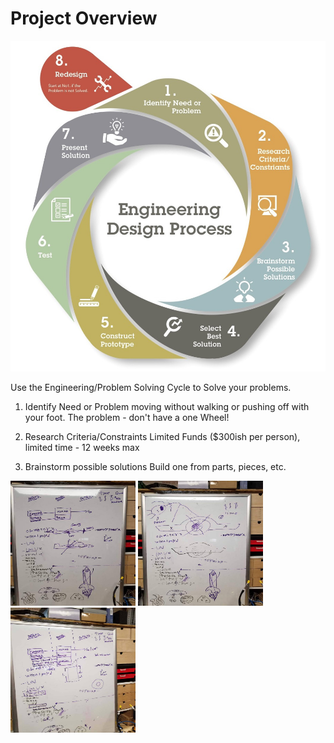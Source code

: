 <!-- .slide: data-background="./Images/header.svg" data-background-repeat="none" data-background-size="40% 40%" data-background-position="center 10%" class="header" -->
# Project Overview

<!-- Put a link to the slides so that students can find them -->

<!--➡️ [**Slides**](/gunterBotsEngineeringCourse/Slides/Lesson2.html ':ignore') -->


![Image of Engineering Design Circle](../engineeringDesignProcess.png)

Use the Engineering/Problem Solving Cycle to Solve your problems.
1. Identify Need or Problem
   moving without walking or pushing off with your foot.
   The problem -  don't have a one Wheel!  

1. Research Criteria/Constraints
   Limited Funds ($300ish per person), limited time - 12 weeks max
   
1. Brainstorm possible solutions
   Build one from parts, pieces, etc.

<img src="Lessons/Images/62118.jpg" width="200" height="200">
<img src="./../Lessons/Images/62120.jpg" width="200" height="200">
<img src="./Images/62124.jpg" width="200" height="200">

<!-- > -->